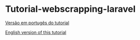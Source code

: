 # Tutorial-webscrapping-laravel

[Versão em portugês do tutorial](url)

[English version of this tutorial](url)


